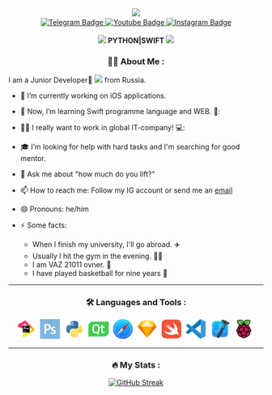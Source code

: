 <div id="header" align="center">
  <img src="https://media.giphy.com/media/hqyGzMp1RXXWkfy6k9/giphy.gif" width="350"/>
</div>

<div id="badges" align="center">
  <a href="https://t.me/cuperuser">
    <img src="https://img.shields.io/badge/Telegram-blue?style=for-the-badge&logo=Telegram&logoColor=white" alt="Telegram Badge"/>
  </a>
  <a href="https://www.youtube.com/channel/UCPzkrHz4nK2BaTDPadH-CUA">
    <img src="https://img.shields.io/badge/YouTube-red?style=for-the-badge&logo=youtube&logoColor=white" alt="Youtube Badge"/>
  </a>
  <a href="https://instagram.com/cuperuser?igshid=YmMyMTA2M2Y=">
    <img src="https://img.shields.io/badge/Instagram-orange?style=for-the-badge&logo=Instagram&logoColor=white" alt="Instagram Badge"/>
  </a>
</div>

<div align="center">
  <img src="https://komarev.com/ghpvc/?username=cuperuser&style=flat-square&color=blue" alt=""/>
</div>

<div align="center">
  <img src="https://media.giphy.com/media/UtEd87cLAH789bR5sk/giphy.gif" width="25px"/>
  <b>PYTHON|SWIFT</b>
  <img src="https://media.giphy.com/media/OGSpqEw1L5e055nwYm/giphy.gif" width="25px"/>
</div>

<div align="center">

### :man_technologist: About Me :
  
</div>
  
  I am a Junior Developer🔰 <img src="https://media.giphy.com/media/WUlplcMpOCEmTGBtBW/giphy.gif" width="30"> from Russia.

- :telescope: I’m currently working on iOS applications.

- :seedling: Now, I’m learning Swift programme language and WEB. 🌠:

- 👨‍💼 I really want to work in global IT-company! 💻:

- 🎓 I’m looking for help with hard tasks and I'm searching for good mentor.

- 💬 Ask me about "how much do you lift?"

- 📫 How to reach me: Follow my IG account or send me an <a href="mailto:gerasimov.k1175@gmail.com">email</a>

- 😄 Pronouns: he/him

- ⚡ Some facts: 
  - When I finish my university, I'll go abroad. ✈️
  - Usually I hit the gym in the evening. 🏋🏼
  - I am VAZ 21011 ovner. 🚗
  - I have played basketball for nine years 🏀
<div align="center">

 ---

### :hammer_and_wrench: Languages and Tools :

<div align="center">
  <img src="https://github.com/devicons/devicon/blob/master/icons/jetbrains/jetbrains-original.svg" title="Jetbrains" alt="Jetbrains" width="40" height="40"/>&nbsp;
  <img src="https://github.com/devicons/devicon/blob/master/icons/photoshop/photoshop-plain.svg" title="Photoshop" alt="Photoshop" width="40" height="40"/>&nbsp;
  <img src="https://github.com/devicons/devicon/blob/master/icons/python/python-original.svg" title="Python" alt="Python" width="40" height="40"/>&nbsp;
  <img src="https://github.com/devicons/devicon/blob/master/icons/qt/qt-original.svg" title="Qt" alt="Qt" width="40" height="40"/>&nbsp;
  <img src="https://github.com/devicons/devicon/blob/master/icons/safari/safari-original.svg" title="Safari" alt="Safari" width="40" height="40"/>&nbsp;
  <img src="https://github.com/devicons/devicon/blob/master/icons/sketch/sketch-original.svg" title="Sketch" alt="Sketch" width="40" height="40"/>&nbsp;
  <img src="https://github.com/devicons/devicon/blob/master/icons/swift/swift-original.svg" title="Swift" alt="Swift" width="40" height="40"/>&nbsp;
  <img src="https://github.com/devicons/devicon/blob/master/icons/vscode/vscode-original.svg" title="VSCode" alt="VSCode" width="40" height="40"/>&nbsp;
  <img src="https://github.com/devicons/devicon/blob/master/icons/xcode/xcode-original.svg" title="XCode" alt="XCode" width="40" height="40"/>&nbsp;
  <img src="https://github.com/devicons/devicon/blob/master/icons/raspberrypi/raspberrypi-original.svg" title="RaspberryPi" alt="RaspberryPi" width="40" height="40"/>&nbsp;

---

### :fire: My Stats :
[![GitHub Streak](http://github-readme-streak-stats.herokuapp.com?user=cuperuser&date_format=j%20M%5B%20Y%5D)](https://git.io/streak-stats)

<!--
**cuperuser/cuperuser** is a ✨ _special_ ✨ repository because its `README.md` (this file) appears on your GitHub profile.

Here are some ideas to get you started:

- 🔭 I’m currently working on ...
- 🌱 I’m currently learning ...
- 👯 I’m looking to collaborate on ...
- 🤔 I’m looking for help with ...
- 💬 Ask me about ...
- 📫 How to reach me: ...
- 😄 Pronouns: ...
- ⚡ Fun fact: ...
-->

